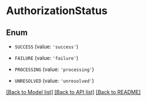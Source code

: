 # AuthorizationStatus


## Enum

* `SUCCESS` (value: `'success'`)

* `FAILURE` (value: `'failure'`)

* `PROCESSING` (value: `'processing'`)

* `UNRESOLVED` (value: `'unresolved'`)

[[Back to Model list]](../README.md#documentation-for-models) [[Back to API list]](../README.md#documentation-for-api-endpoints) [[Back to README]](../README.md)


